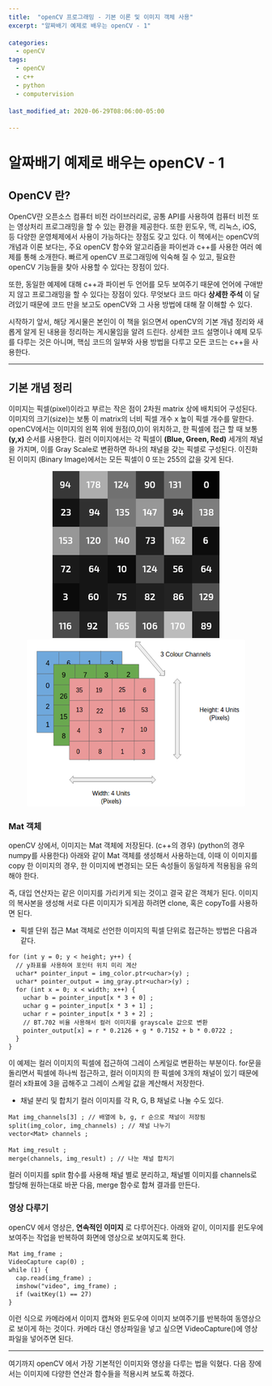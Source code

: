 ```yaml
---
title:  "openCV 프로그래밍 - 기본 이론 및 이미지 객체 사용"
excerpt: "알짜배기 예제로 배우는 openCV - 1"

categories:
  - openCV
tags:
  - openCV
  - c++
  - python
  - computervision

last_modified_at: 2020-06-29T08:06:00-05:00

---
```


# 알짜배기 예제로 배우는 openCV - 1

## OpenCV 란?
OpenCV란 오픈소스 컴퓨터 비전 라이브러리로, 공통 API를 사용하여 컴퓨터 비전 또는 영상처리 프로그래밍을 할 수 있는 환경을 제공한다. 또한 윈도우, 맥, 리눅스, iOS, 등 다양한 운영체제에서 사용이 가능하다는 장점도 갖고 있다.
이 책에서는 openCV의 개념과 이론 보다는, 주요 openCV 함수와 알고리즘을 파이썬과 c++를 사용한 여러 예제를 통해 소개한다. 빠르게 openCV 프로그래밍에 익숙해 질 수 있고, 필요한 openCV 기능들을 찾아 사용할 수 있다는 장점이 있다.

또한, 동일한 예제에 대해 c++과 파이썬 두 언어를 모두 보여주기 때문에 언어에 구애받지 않고 프로그래밍을 할 수 있다는 장점이 있다. 무엇보다 코드 마다 **상세한 주석** 이 달려있기 때문에 코드 만을 보고도 openCV와 그 사용 방법에 대해 잘 이해할 수 있다.

시작하기 앞서, 해당 게시물은 본인이 이 책을 읽으면서 openCV의 기본 개념 정리와 새롭게 알게 된 내용을 정리하는 게시물임을 알려 드린다. 상세한 코드 설명이나 예제 모두를 다루는 것은 아니며, 핵심 코드의 일부와 사용 방법을 다루고 모든 코드는 c++을 사용한다.

------------

## 기본 개념 정리

이미지는 픽셀(pixel)이라고 부르는 작은 점이 2차원 matrix 상에 배치되어 구성된다.
이미지의 크기(size)는 보통 이 matrix의 너비 픽셀 개수 x 높이 픽셀 개수를 말한다.
openCV에서는 이미지의 왼쪽 위에 원점(0,0)이 위치하고, 한 픽셀에 접근 할 때 보통 **(y,x)** 순서를 사용한다.
컬러 이미지에서는 각 픽셀이 **(Blue, Green, Red)** 세개의 채널을 가지며, 이를 Gray Scale로 변환하면 하나의 채널을 갖는 픽셀로 구성된다. 이진화된 이미지 (Binary Image)에서는 모든 픽셀이 0 또는 255의 값을 갖게 된다.

<p align="center">
  <img src="/assets/images/grayscale.png" width="330px" height="330px" alt="grayscale">
  <img src="/assets/images/color.png" width="430px" height="330px" alt="color">
</p>

### Mat 객체
openCV 상에서, 이미지는 Mat 객체에 저장된다. (c++의 경우) (python의 경우 numpy를 사용한다)
아래와 같이 Mat 객체를 생성해서 사용하는데, 이때 이 이미지를 copy 한 이미지의 경우, 한 이미지에 변경되는 모든 속성들이 동일하게 적용됨을 유의해야 한다.

즉, 대입 연산자는 같은 이미지를 가리키게 되는 것이고 결국 같은 객체가 된다.
이미지의 복사본을 생성해 서로 다른 이미지가 되게끔 하려면 clone, 혹은 copyTo를 사용하면 된다.

* 픽셀 단위 접근
Mat 객체로 선언한 이미지의 픽셀 단위로 접근하는 방법은 다음과 같다.
~~~
for (int y = 0; y < height; y++) {
  // y좌표를 사용하여 포인터 위치 미리 계산
  uchar* pointer_input = img_color.ptr<uchar>(y) ;
  uchar* pointer_output = img_gray.ptr<uchar>(y) ;
  for (int x = 0; x < width; x++) {
    uchar b = pointer_input[x * 3 + 0] ;
    uchar g = pointer_input[x * 3 + 1] ;
    uchar r = pointer_input[x * 3 + 2] ;
    // BT.702 비율 사용해서 컬러 이미지를 grayscale 값으로 변환
    pointer_output[x] = r * 0.2126 + g * 0.7152 + b * 0.0722 ;
  }
}
~~~
이 예제는 컬러 이미지의 픽셀에 접근하여 그레이 스케일로 변환하는 부분이다. for문을 돌리면서 픽셀에 하나씩 접근하고, 컬러 이미지의 한 픽셀에 3개의 채널이 있기 때문에 컬러 x좌표에 3을 곱해주고 그레이 스케일 값을 계산해서 저장한다.

* 채널 분리 및 합치기
컬러 이미지를 각 R, G, B 채널로 나눌 수도 있다.

~~~
Mat img_channels[3] ; // 배열에 b, g, r 순으로 채널이 저장됨
split(img_color, img_channels) ; // 채널 나누기
vector<Mat> channels ;

Mat img_result ;
merge(channels, img_result) ; // 나눈 채널 합치기
~~~

컬러 이미지를 split 함수를 사용해 채널 별로 분리하고, 채널별 이미지를 channels로 할당해 원하는대로 바꾼 다음, merge 함수로 합쳐 결과를 만든다.

### 영상 다루기

openCV 에서 영상은, **연속적인 이미지** 로 다루어진다. 아래와 같이, 이미지를 윈도우에 보여주는 작업을 반복하여 화면에 영상으로 보여지도록 한다.

~~~
Mat img_frame ;
VideoCapture cap(0) ;
while (1) {
  cap.read(img_frame) ;
  imshow("video", img_frame) ;
  if (waitKey(1) == 27)
}
~~~

이런 식으로 카메라에서 이미지 캡쳐와 윈도우에 이미지 보여주기를 반복하여 동영상으로 보이게 하는 것이다. 카메라 대신 영상파일을 넣고 싶으면 VideoCapture()에 영상파일을 넣어주면 된다.

---------
여기까지 openCV 에서 가장 기본적인 이미지와 영상을 다루는 법을 익혔다. 다음 장에서는 이미지에 다양한 연산과 함수들을 적용시켜 보도록 하겠다.
